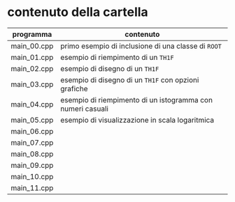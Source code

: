 # contenuto della cartella

   | programma | contenuto |
   | -------------| -------------|
   | main_00.cpp | primo esempio di inclusione di una classe di ```ROOT``` |
   | main_01.cpp | esempio di riempimento di un ```TH1F``` |
   | main_02.cpp | esempio di disegno di un ```TH1F``` |
   | main_03.cpp | esempio di disegno di un ```TH1F``` con opzioni grafiche |
   | main_04.cpp | esempio di riempimento di un istogramma con numeri casuali |
   | main_05.cpp | esempio di visualizzazione in scala logaritmica |
   | main_06.cpp | |
   | main_07.cpp | |
   | main_08.cpp | |
   | main_09.cpp | |
   | main_10.cpp | |
   | main_11.cpp | |
